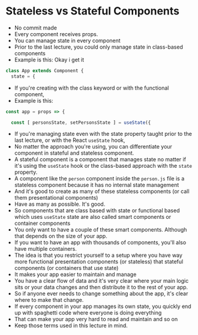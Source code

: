 # Stateless vs Stateful Components
- No commit made
- Every component receives props.
- You can manage state in every component
- Prior to the last lecture, you could only manage state in class-based components
- Example is this: Okay i get it
```js
class App extends Component {
  state = {
```
- If you're creating with the class keyword or with the functional component,
- Example is this:
```js
const app = props => {

  const [ personsState, setPersonsState ] = useState({
```
- If you're managing state even with the state property taught prior to the last lecture, or with the React `useState` hook,
- No matter the approach you're using, you can differentiate your component in stateful and stateless component.
- A stateful component is a component that manages state no matter if it's using the `useState` hook or the class-based approach with the `state` property.
- A component like the `person` component inside the `person.js` file is a stateless component because it has no internal state management
- And it's good to create as many of these stateless components (or call them presentational components)
- Have as many as possible. It's good.
- So components that are class based with state or functional based which uses `useState` state are also called smart components or container components
- You only want to have a couple of these smart components. Although that depends on the size of your app.
- If you want to have an app with thousands of components, you'll also have multiple containers.
-  The idea is that you restrict yourself to a setup where you have way more functional presentation components (or stateless) that stateful components (or containers that use state)
- It makes your app easier to maintain and manage
- You have a clear flow of data and it's very clear where your main logic sits or your data changes and then distribute it to the rest of your app.
- So if anyone ever needs to change something about the app, it's clear where to make that change.
- If every component in your app manages its own state, you quickly end up with spaghetti code where everyone is doing everything
- That can make your app very hard to read and maintain and so on
- Keep those terms used in this lecture in mind.
